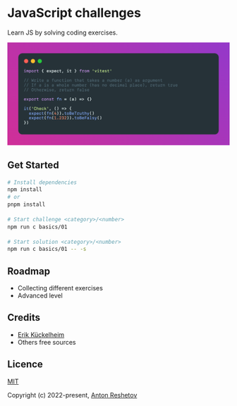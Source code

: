 # JavaScript challenges

Learn JS by solving coding exercises.

![](./hero.png)

## Get Started

```sh
# Install dependencies
npm install
# or
pnpm install

# Start challenge <category>/<number>
npm run c basics/01

# Start solution <category>/<number>
npm run c basics/01 -- -s
```

## Roadmap

- Collecting different exercises
- Advanced level

## Credits
- [Erik Kückelheim](https://www.erik-kueckelheim.com)
- Others free sources

## Licence

[MIT](https://github.com/antonreshetov/js-challenges/blob/master/LICENSE)

Copyright (c) 2022-present, [Anton Reshetov](https://github.com/antonreshetov)